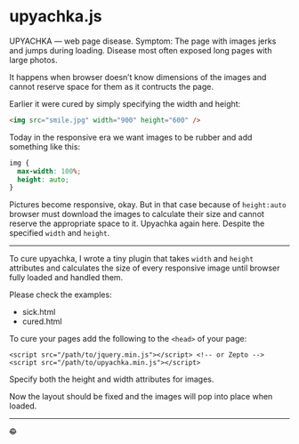 # upyachka.js

UPYACHKA — web page disease. Symptom: The page with images jerks and jumps during loading. Disease most often exposed long pages with large photos.

It happens when browser doesn’t know dimensions of the images and cannot reserve space for them as it contructs the page.

Earlier it were cured by simply specifying the width and height:

```html
<img src="smile.jpg" width="900" height="600" />
```

Today in the responsive era we want images to be rubber and add something like this:

```css
img {
  max-width: 100%;
  height: auto;
}
```

Pictures become responsive, okay. But in that case because of `height:auto` browser must download the images to calculate their size and cannot reserve the appropriate space to it. Upyachka again here. Despite the specified `width` and `height`.

---

To cure upyachka, I wrote a tiny plugin that takes `width` and `height` attributes and calculates the size of every responsive image until browser fully loaded and handled them.

Please check the examples:

* sick.html
* cured.html

To cure your pages add the following to the `<head>` of your page:

```
<script src="/path/to/jquery.min.js"></script> <!-- or Zepto -->
<script src="/path/to/upyachka.min.js"></script>
```

Specify both the height and width attributes for images.

Now the layout should be fixed and the images will pop into place when loaded.

---

<s>©</s>